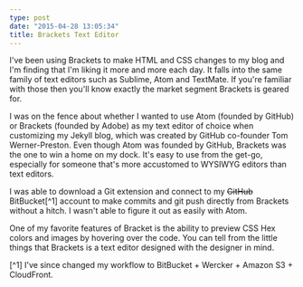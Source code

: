 ```yaml
---
type: post
date: "2015-04-28 13:05:34"
title: Brackets Text Editor
---
```

I've been using Brackets to make HTML and CSS changes to my blog and I'm finding that I'm liking it more and more each day. It falls into the same family of text editors such as Sublime, Atom and TextMate. If you're familiar with those then you'll know exactly the market segment Brackets is geared for. 

I was on the fence about whether I wanted to use Atom (founded by GitHub) or Brackets (founded by Adobe) as my text editor of choice when customizing my Jekyll blog, which was created by GitHub co-founder Tom Werner-Preston. Even though Atom was founded by GitHub, Brackets was the one to win a home on my dock. It's easy to use from the get-go, especially for someone that's more accustomed to WYSIWYG editors than text editors. 

I was able to download a Git extension and connect to my ~~GitHub~~ BitBucket[^1] account to make commits and git push directly from Brackets without a hitch. I wasn't able to figure it out as easily with Atom. 

One of my favorite features of Bracket is the ability to preview CSS Hex colors and images by hovering over the code. You can tell from the little things that Brackets is a text editor designed with the designer in mind.


[^1] I've since changed my workflow to BitBucket + Wercker + Amazon S3 + CloudFront.